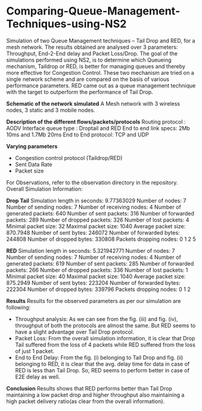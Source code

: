 # Comparing-Queue-Management-Techniques-using-NS2
Simulation of two Queue Management techniques – Tail Drop and RED, for a mesh network. The results obtained are analysed over 3 parameters: Throughput, End-2-End delay and Packet Loss/Drop.
The goal of the simulations performed using NS2, is to determine which Queueing mechanism, Taildrop or RED, is better for managing queues and thereby more effective for Congestion Control. These two mechanism are tried on a single network scheme and are compared on the basis of various performance parameters. RED came out as a queue management technique with the target to outperform the performance of Tail Drop.

**Schematic of the network simulated**
A Mesh network with 3 wireless nodes, 3 static and 3 mobile nodes.

**Description of the different flows/packets/protocols**
Routing protocol : AODV
Interface queue type : Droptail and RED
End to end link specs: 2Mb 10ms and 1.7Mb 20ms
End to End protocol: TCP and UDP

**Varying parameters**
- Congestion control protocol (Taildrop/RED)
- Sent Data Rate
- Packet size

For Observations, refer to the observation directory in the repository.
Overall Simulation Information:

**Drop Tail**
Simulation length in seconds: 9.77363029
Number of nodes: 7
Number of sending nodes: 7
Number of receiving nodes: 4
Number of generated packets: 640
Number of sent packets: 316
Number of forwarded packets: 289
Number of dropped packets: 326
Number of lost packets: 4
Minimal packet size: 32
Maximal packet size: 1040
Average packet size: 870.7948
Number of sent bytes: 246072
Number of forwarded bytes: 244808
Number of dropped bytes: 330808
Packets dropping nodes: 0  1  2  5

**RED**
Simulation length in seconds: 5.321942771
Number of nodes: 7
Number of sending nodes: 7
Number of receiving nodes: 4
Number of generated packets: 619
Number of sent packets: 285
Number of forwarded packets: 266
Number of dropped packets: 336
Number of lost packets: 1
Minimal packet size: 40
Maximal packet size: 1040
Average packet size: 875.2949
Number of sent bytes: 223204
Number of forwarded bytes: 222304
Number of dropped bytes: 339796
Packets dropping nodes: 0  1  2

**Results**
Results for the observed parameters as per our simulation are following:
- Throughput analysis: As we can see from the fig. (iii) and fig. (iv), throughput of both the protocols are almost the same. But RED seems to have a slight advantage over Tail Drop protocol.
- Packet Loss: From the overall simulation information, it is clear that Drop Tail suffered from the loss of 4 packets while RED suffered from the loss of just 1 packet.
- End to End Delay: From the fig. (i) belonging to Tail Drop and fig. (ii) belonging to RED, it is clear that the avg. delay time for data in case of RED is less than Tail Drop. So, RED seems to perform better in case of E2E delay as well.

**Conclusion**
Results shows that RED performs better than Tail Drop maintaining a low packet drop and higher throughput also maintaining a high packet delivery ratio(as clear from the overall information).
